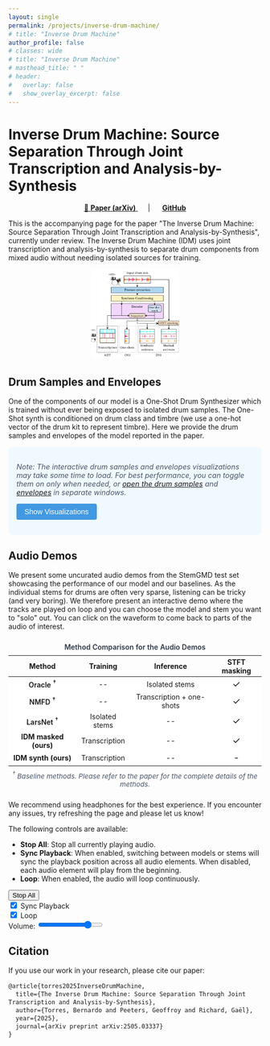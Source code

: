```yaml
---
layout: single
permalink: /projects/inverse-drum-machine/
# title: "Inverse Drum Machine"
author_profile: false
# classes: wide
# title: "Inverse Drum Machine"
# masthead_title: " "
# header:
#   overlay: false
#   show_overlay_excerpt: false
---
```


<style>
  .comparison-table td {
  background-color: white;
}

.comparison-table td:last-child {
  font-size: 1.15rem;
}

.comparison-table tr:hover td {
  background-color: var(--gray-50);
}

.baseline-model {
  background-color: var(--gray-50) !important;
}

.our-model {
  background-color: var(--primary-light) !important;
  border-left: 3px solid var(--primary);
}

.model-name {
  font-weight: 600;
  min-width: 100px;
}

/* These controls are for the  */

.additional-content-controls {
background-color: #f0f9ff;
border-radius: 0.5rem;
padding: 1rem;
margin-bottom: 1rem;
}

.content-notice {
margin-bottom: 0.75rem;
font-size: 0.9rem;
color: #4a5568;
}

.toggle-button {
background-color: #4299e1;
color: white;
border: none;
border-radius: 0.25rem;
padding: 0.5rem 1rem;
cursor: pointer;
font-size: 0.9rem;
}

.toggle-button:hover {
background-color: #3182ce;
}

.iframe-placeholder {
border: 1px dashed #cbd5e0;
border-radius: 0.25rem;
height: 300px;
display: flex;
align-items: center;
justify-content: center;
cursor: pointer;
background-color: #f7fafc;
transition: background-color 0.2s;
}

.iframe-placeholder:hover {
background-color: #edf2f7;
}

.placeholder-content {
color: #4a5568;
font-size: 0.9rem;
}

</style>


<!--  This script controls the display of the samples -->
<script>
  document.addEventListener('DOMContentLoaded', () => {
    const toggleBtn = document.getElementById('toggleVisualizationsBtn');
    const container = document.getElementById('visualizationsContainer');
    const placeholders = document.querySelectorAll('.iframe-placeholder');

    // Toggle visualizations container
    toggleBtn.addEventListener('click', () => {
      if (container.style.display === 'none') {
        container.style.display = 'block';
        toggleBtn.textContent = 'Hide Visualizations';
      } else {
        container.style.display = 'none';
        toggleBtn.textContent = 'Show Visualizations';
      }
    });

    // Set up lazy loading for iframes
    placeholders.forEach(placeholder => {
      placeholder.addEventListener('click', () => {
        const src = placeholder.getAttribute('data-src');
        const iframe = document.createElement('iframe');
        iframe.src = src;
        iframe.width = '100%';
        iframe.height = '500px';
        iframe.frameBorder = '0';
        iframe.style.borderRadius = '0.25rem';

        // Replace placeholder with iframe
        placeholder.parentNode.replaceChild(iframe, placeholder);
      });
    });
  });
</script>



<link rel="stylesheet" href="{{ '/assets/css/demo_page.css' | relative_url }}">
<!-- Link to your CSS file in the /assets/css folder -->
<link rel="stylesheet" href="{{ '/assets/css/audioplayerstyle.css' | relative_url }}">

<script src="https://unpkg.com/wavesurfer.js@6.6.3/dist/wavesurfer.min.js"></script>


# Inverse Drum Machine: Source Separation Through Joint Transcription and Analysis-by-Synthesis

<p align="center">
  <a href="https://arxiv.org/pdf/2505.03337" style="margin-right: 20px;">
    📄 <strong>Paper (arXiv)</strong>
  </a>
  |
  <a href="https://github.com/bernardo-torres/inverse-drum-machine" style="margin-left: 20px;">
    <i class="fab fa-fw fa-github"></i> <strong>GitHub</strong>
  </a>
</p>

This is the accompanying page for the paper "The Inverse Drum Machine: Source Separation Through Joint Transcription and Analysis-by-Synthesis", currently under review. The Inverse Drum Machine (IDM) uses joint transcription and analysis-by-synthesis to separate drum components from mixed audio without needing isolated sources for training.



<p align="center">
  <img src="/assets/images/inverse-drum-machine/overview.png" alt="Inverse Drum Machine Overview" style="max-width: 35%; height: auto; border-radius: 0.5rem;">
</p>

<h2>Drum Samples and Envelopes</h2>

One of the components of our model is a One-Shot Drum Synthesizer which is trained without ever being exposed to isolated drum samples. The One-Shot synth is conditioned on drum class and timbre (we use a one-hot vector of the drum kit to represent timbre).
Here we provide the drum samples and envelopes of the model reported in the paper. 

<div class="additional-content-controls">
  <p class="content-notice">
    <i>Note: The interactive drum samples and envelopes visualizations may take some time to load. For best performance, you can toggle them on only when needed, or <a href="/assets/html/inverse-drum-machine/IDM/test_drum_samples.html" target="_blank">open the drum samples</a> and <a href="/assets/html/inverse-drum-machine/IDM/test_envelopes.html" target="_blank">envelopes</a> in separate windows.</i>
  </p>
  
  <button id="toggleVisualizationsBtn" class="toggle-button">Show Visualizations</button>
</div>

<div id="visualizationsContainer" style="display: none; margin-top: 1rem;">
  <div class="iframe-container" style="display: flex; flex-wrap: wrap; gap: 1rem;">
    <div style="flex: 1 1 100%; min-width: 300px;">
      <h3>Drum Samples</h3>
      <p style="color: #e53e3e; font-weight: bold; margin-bottom: 0.5rem;">
        <strong>Warning:</strong> Some drum samples can be loud! Please lower your volume before clicking.
      </p>
      <div class="iframe-placeholder" data-src="/assets/html/inverse-drum-machine/IDM/test_drum_samples.html">
        <div class="placeholder-content">Click to load Drum Samples visualization</div>
      </div>
    </div>
    
    <div style="flex: 1 1 100%; min-width: 300px;">
      <h3>Envelopes</h3>
      <div class="iframe-placeholder" data-src="/assets/html/inverse-drum-machine/IDM/test_envelopes.html">
        <div class="placeholder-content">Click to load Envelopes visualization</div>
      </div>
    </div>
  </div>
</div>



<div class="audio-demos-section">
  <h2>Audio Demos</h2>
<p>
  We present some uncurated audio demos from the StemGMD test set showcasing the performance of our model and our baselines. As the individual stems for drums are often very sparse, listening can be tricky (and very boring). We therefore present an interactive demo where the tracks are played on loop and you can choose the model and stem you want to "solo" out. You can click on the waveform to come back to parts of the audio of interest.
</p>


<div style="text-align: center; margin: 1.5rem 0;">
  <table class="comparison-table" style="margin: 0 auto; max-width: 650px;">
    <caption style="caption-side: top; margin-bottom: 0.5rem; font-weight: 600; color: #2d3748;">
      Method Comparison for the Audio Demos
    </caption>
    <thead>
      <tr>
        <th>Method</th>
        <th>Training</th>
        <th>Inference</th>
        <th>STFT masking</th>
      </tr>
    </thead>
    <tbody>
      <tr class="baseline-model">
        <td class="model-name">Oracle <sup>†</sup></td>
        <td>--</td>
        <td>Isolated stems</td>
        <td>✓</td>
      </tr>
      <tr class="baseline-model">
        <td class="model-name">NMFD <sup>†</sup></td>
        <td>--</td>
        <td>Transcription + one-shots</td>
        <td>✓</td>
      </tr>
      <tr class="baseline-model">
        <td class="model-name">LarsNet <sup>†</sup></td>
        <td>Isolated stems</td>
        <td>--</td>
        <td>✓</td>
      </tr>
      <tr class="our-model">
        <td class="model-name"><strong>IDM masked (ours)</strong></td>
        <td>Transcription</td>
        <td>--</td>
        <td>✓</td>
      </tr>
      <tr class="our-model">
        <td class="model-name"><strong>IDM synth (ours)</strong></td>
        <td>Transcription</td>
        <td>--</td>
        <td>-</td>
      </tr>
    </tbody>
  </table>
  <div style="font-size: 0.85rem; color: #4a5568; margin-top: 0.5rem; font-style: italic;">
    <sup>†</sup> Baseline methods. Please refer to the paper for the complete details of the methods.
  </div>
</div>

<p>
  We recommend using headphones for the best experience. If you encounter any issues, try refreshing the page and please let us know!
</p>

<p>
  The following controls are available:
</p>
<ul>
  <li><strong>Stop All</strong>: Stop all currently playing audio.</li>
  <li><strong>Sync Playback</strong>: When enabled, switching between models or stems will sync the playback position across all audio elements. When disabled, each audio element will play from the beginning.</li>
  <li><strong>Loop</strong>: When enabled, the audio will loop continuously.</li>
</ul>



<!-- Global Controls HTML structure -->

<div class="global-controls">
<div class="control-group">
<button id="stopAllButton" class="stop-all-button">Stop All</button>
</div>
<div class="control-group">
<input type="checkbox" id="syncCheckbox" checked>
<label for="syncCheckbox">Sync Playback</label>
</div>
<div class="control-group">
<input type="checkbox" id="loopCheckbox" checked>
<label for="loopCheckbox">Loop</label>
</div>
<div class="control-group">
<label for="volumeSlider">Volume:</label>
<input type="range" id="volumeSlider" class="volume-slider" min="0" max="1" step="0.01" value="0.8">
</div>
</div>

<!-- This is the container where the JavaScript will build the players. -->

<div id="players-wrapper"></div>
</div>

<!--
SCRIPT INCLUDES:

CORRECTED: Direct CDN link for WaveSurfer.js

CORRECTED: Path now points to the correct JS file in your root js/ folder
-->


<script src="{{ '/assets/js/inverse-drum-machine_main.js' | relative_url }}" type="module"></script>


## Citation

If you use our work in your research, please cite our paper:

```
@article{torres2025InverseDrumMachine,
  title={The Inverse Drum Machine: Source Separation Through Joint Transcription and Analysis-by-Synthesis},
  author={Torres, Bernardo and Peeters, Geoffroy and Richard, Gaël},
  year={2025},
  journal={arXiv preprint arXiv:2505.03337}
}
```